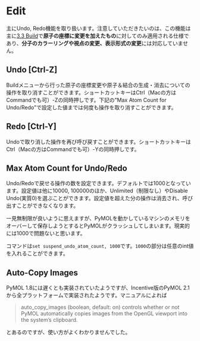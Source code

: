 # Edit

主にUndo, Redo機能を取り扱います。注意していただきたいのは、この機能は主に[3.3 Build](./build.md)で**原子の座標に変更を加えたもの**に対してのみ適用される仕様であり、**分子のカラーリングや視点の変更、表示形式の変更**には対応していません。

## Undo [Ctrl-Z]

Buildメニューから行った原子の座標変更や原子＆結合の生成・消去についての操作を取り消すことができます。ショートカットキーはCtrl（Macの方はCommandでも可）-Zの同時押しです。下記の"Max Atom Count for Undo/Redo"で設定した値までは何度も操作を取り消すことができます。

## Redo [Ctrl-Y]

Undoで取り消した操作を再び呼び戻すことができます。ショートカットキーはCtrl（Macの方はCommandでも可）-Yの同時押しです。

## Max Atom Count for Undo/Redo

Undo/Redoで戻せる操作の数を設定できます。デフォルトでは1000となっています。設定値は他に10000, 100000のほか、Unlimited（制限なし）やDisable Undo(実質0)を選ぶことができます。設定値を超えた分の操作は消去され、呼び出すことができなくなります。

一見無制限が良いように思えますが、PyMOLを動かしているマシンのメモリをオーバーして保存しようとするとPyMOLがクラッシュしてしまいます。現実的には1000で問題ないと思います。

コマンドは`set suspend_undo_atom_count, 1000`です。`1000`の部分は任意のint値を入れることができます。

## Auto-Copy Images

PyMOL 1.8には遅くとも実装されていたようですが、Incentive版のPyMOL 2.1から全プラットフォームで実装されたようです。マニュアルによれば

> auto_copy_images (boolean, default: on) controls whether or not PyMOL automatically copies images from the OpenGL viewport into the system’s clipboard.

とあるのですが、使い方がよくわかりませんでした。
